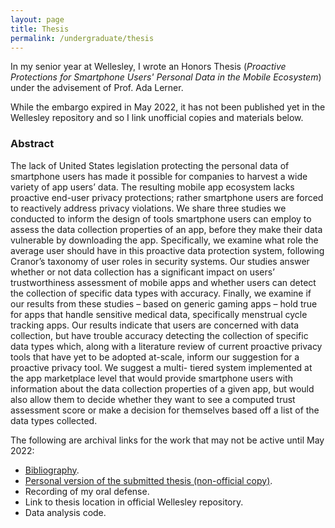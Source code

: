 ```yaml
---
layout: page
title: Thesis
permalink: /undergraduate/thesis
---
```


In my senior year at Wellesley, I wrote an Honors Thesis (_Proactive Protections for Smartphone
Users' Personal Data in the Mobile Ecosystem_) under the advisement of Prof. Ada Lerner. 


While the embargo expired in May 2022, it has not been published yet in the Wellesley repository and so I link unofficial copies and materials below.


### Abstract

The lack of United States legislation protecting the personal data of smartphone
users has made it possible for companies to harvest a wide variety of app users’
data. The resulting mobile app ecosystem lacks proactive end-user privacy
protections; rather smartphone users are forced to reactively address privacy
violations. We share three studies we conducted to inform the design of tools
smartphone users can employ to assess the data collection properties of an app,
before they make their data vulnerable by downloading the app. Specifically, we
examine what role the average user should have in this proactive data protection
system, following Cranor’s taxonomy of user roles in security systems. Our
studies answer whether or not data collection has a significant impact on users’
trustworthiness assessment of mobile apps and whether users can detect the
collection of specific data types with accuracy. Finally, we examine if our results
from these studies – based on generic gaming apps – hold true for apps that
handle sensitive medical data, specifically menstrual cycle tracking apps. Our
results indicate that users are concerned with data collection, but have trouble
accuracy detecting the collection of specific data types which, along with a
literature review of current proactive privacy tools that have yet to be adopted
at-scale, inform our suggestion for a proactive privacy tool. We suggest a multi-
tiered system implemented at the app marketplace level that would provide
smartphone users with information about the data collection properties of a
given app, but would also allow them to decide whether they want to see a
computed trust assessment score or make a decision for themselves based off a
list of the data types collected.

The following are archival links for the work that may not be active until May 2022: 

* [Bibliography](https://annabelrothschild.com/undergraduate/documents/thesis_bibliography.pdf).
* [Personal version of the submitted thesis (non-official copy)](https://drive.google.com/file/d/1fAlSYk88ippnowKgusC1EMXWSPObG2By/view?usp=sharing).
* Recording of my oral defense.
* Link to thesis location in official Wellesley repository. 
* Data analysis code.

